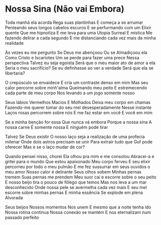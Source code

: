 # Nossa Sina (Não vai Embora)

Toda manhã ela acorda
Rega suas plantinhas
E começa a se arrumar
Penteando seus longos cabelos escuros
E se perfurmando com um Elixir quente
Que me hipnotiza
E me leva para uma Utopia Surreal
E mística
Me fazendo delirar a cada segundo
E me distanciando cada vez mais da minha realidade

Às vezes eu me pergunto
Se Deus me abençoou
Ou se Almadiçoou ela
Como Cristo e Iscariotes
Um se perde para fazer uma prece
Nessa perspectiva
Talvez eu seja egoísta
Será que o meu maior ato de amor a ela
Seria o meu sacrifício?
Se eu definhasse ao ver a verdade
Será que ela se libertaria?

O crepúsculo se envaidece
E cria um contraste denso em mim
Mas seu calor percorre sobre minh'alma
Queimando meu peito
E estremecendo cada parte de meu corpo
Nos levando a um jogo somente nosso

Seus lábios Vermelhos
Macios
E Molhados
Deixa meu corpo em chamas
Fazendo-me querer tomar do seu mel desesperadamente
Nesse instante
Laços rosas percorrem sobre nós
E me faz estar em você
E você em mim

Se a minha benção for essa
Que nunca vá embora
Porque a nossa sina
A nossa carne
É somente nossa
E ninguém pode tirar

Talvez
Se Deus existir
O nosso laço seja a realização de uma profecia milenar
Onde dois astros precisam se unir
Para extrair tudo que Guf pode oferecer
Mas e se o laço mudar de cor?

Quando pensei nisso, chorei
Ela olhou pra mim e me consolou
Abracei-a e gritei para o mundo
Que estou apaixonado
Meu corpo ferveu
E seu elixir percorreu por todo o meu pulmão
E me fez sussurrar em seus ouvidos o meu amor
Nosso calor é delirante
Seus olhos sobem
Minhas pernas tremem
Suas pernas me prendem
Meu suor cai e escorre sobre o seu peito
E nosso beijo tira o pouco de fôlego que temos
Mas nos leva a um mar desconhecido
Onde nossa pele se avermelha cada vez mais
E seu mel escorre sobre minhas pernas
E minha essência
Se explode em plena Alvorada

Seus beijos
Nossos momentos
Nos unem
E mesmo que a noite tenha ido
Nossa rotina continua
Nossa conexão se mantém
E nos eternalizam num passado perfeito
